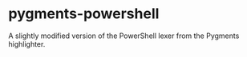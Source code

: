 # pygments-powershell
A slightly modified version of the PowerShell lexer from the Pygments highlighter.
